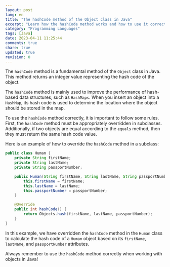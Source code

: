 ```yaml
---
layout: post
lang: en
title: "The hashCode method of the Object class in Java"
excerpt: "Learn how the hashCode method works and how to use it correctly"
category: "Programming Languages"
tags: [Java]
date: 2023-04-11 11:25:44
comments: true
share: true
updated: true
revision: 0
---
```

 
The `hashCode` method is a fundamental method of the `Object` class in Java. This method returns an integer value representing the hash code of the object.

The `hashCode` method is mainly used to improve the performance of hash-based data structures, such as `HashMaps`. When you insert an object into a `HashMap`, its hash code is used to determine the location where the object should be stored in the map.

To use the `hashCode` method correctly, it is important to follow some rules. First, the `hashCode` method must be appropriately overridden in subclasses. Additionally, if two objects are equal according to the `equals` method, then they must return the same hash code value.

Here is an example of how to override the `hashCode` method in a subclass:

```java
public class Human {
    private String firstName;
    private String lastName;
    private String passportNumber;

    public Human(String firstName, String lastName, String passportNumber) {
        this.firstName = firstName;
        this.lastName = lastName;
        this.passportNumber = passportNumber;
    }

    @Override
    public int hashCode() {
        return Objects.hash(firstName, lastName, passportNumber);
    }
}
```

In this example, we have overridden the `hashCode` method in the `Human` class to calculate the hash code of a `Human` object based on its `firstName`, `lastName`, and `passportNumber` attributes.

Always remember to use the `hashCode` method correctly when working with objects in Java!